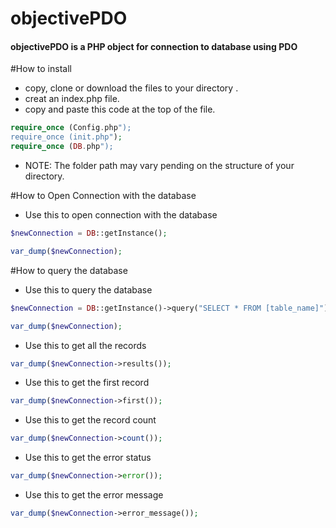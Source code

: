 # objectivePDO
#### objectivePDO is a PHP object for connection to database using PDO



#How to install
- copy, clone or download the files to your directory .
- creat an index.php file.
- copy and paste this code at the top of the file.

```php
require_once (Config.php");
require_once (init.php"); 
require_once (DB.php");
```

- NOTE: The folder path may vary pending on the structure of your directory.


#How to Open Connection with the database
- Use this to open connection with the database

```php
$newConnection = DB::getInstance();

var_dump($newConnection);
```


#How to query the database
- Use this to query the database

```php
$newConnection = DB::getInstance()->query("SELECT * FROM [table_name]");

var_dump($newConnection);
```

- Use this to get all the records

```php
var_dump($newConnection->results());
```

- Use this to get the first record

```php
var_dump($newConnection->first());
```

- Use this to get the record count

```php
var_dump($newConnection->count());
```

- Use this to get the error status

```php
var_dump($newConnection->error());
```

- Use this to get the error message

```php
var_dump($newConnection->error_message());
```
